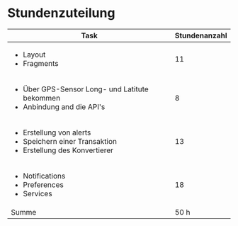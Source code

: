 # Stundenzuteilung

| Task | Stundenanzahl 
| - | - 
| <ul><li>Layout</li><li>Fragments</li></ul> | 11
| <ul><li>Über GPS-Sensor Long- und Latitute bekommen</li><li>Anbindung and die API's</li></ul> | 8
| <ul><li>Erstellung von alerts</li><li>Speichern einer Transaktion</li><li>Erstellung des Konvertierer</li></ul> | 13
| <ul><li>Notifications</li><li>Preferences</li><li>Services</li></ul> | 18
| Summe | 50 h 
